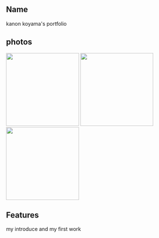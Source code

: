 ## Name

kanon koyama's portfolio

## photos

<img src="https://github.com/kanonkoyama/sample/assets/110963700/97795cb5-546f-4ab5-9e1e-3310a52e970d" width="200px" height="200px">
<img src="https://github.com/kanonkoyama/sample/assets/110963700/889b84f1-1cc8-4e4e-a2b7-3b065cd8fdc6" width="200px" height="200px">
<img src="https://github.com/kanonkoyama/sample/assets/110963700/5470cfcc-1b0f-4929-9714-1a9c51d302c1" width="200px" height="200px">

## Features

my introduce and my first work
